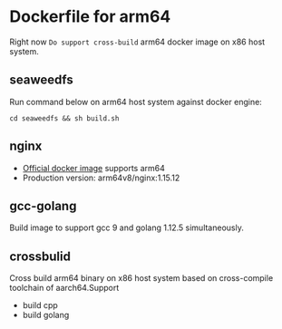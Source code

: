 # Dockerfile for arm64
Right now `Do support cross-build` arm64 docker image on x86 host system.

## seaweedfs
Run command below on arm64 host system against docker engine:
```shell
cd seaweedfs && sh build.sh
```

## nginx
- [Official docker image](https://hub.docker.com/r/arm64v8/nginx/) supports arm64
- Production version: arm64v8/nginx:1.15.12

## gcc-golang
Build image to support gcc 9 and golang 1.12.5 simultaneously.

## crossbulid
Cross build arm64 binary on x86 host system based on cross-compile toolchain of aarch64.Support
- build cpp
- build golang